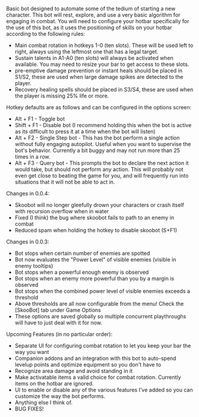 Basic bot designed to automate some of the tedium of starting a new character.
This bot will rest, explore, and use a very basic algorithm for engaging in combat.
You will need to configure your hotbar specifically for the use of this bot,
as it uses the positioning of skills on your hotbar according to the following rules:
* Main combat rotation in hotkeys 1-0 (ten slots). These will be used left to right, always using the leftmost one that has a legal target.
* Sustain talents in A1-A0 (ten slots) will always be activated when available. You may need to resize your bar to get access to these slots.
* pre-emptive damage prevention or instant heals should be placed in S1/S2, these are used when large damage spikes are detected to the player.
* Recovery healing spells should be placed in S3/S4, these are used when the player is missing 25% life or more.

Hotkey defaults are as follows and can be configured in the options screen:
* Alt + F1 - Toggle bot
* Shift + F1 - Disable bot (I recommend holding this when the bot is active as its difficult to press it at a time when the bot will listen)
* Alt + F2 - Single Step bot - This has the bot perform a single action without fully engaging autopilot.
  Useful when you want to supervise the bot's behavior. Currently a bit buggy and may not run more than 25 times in a row.
* Alt + F3 - Query bot - This prompts the bot to declare the next action it would take, but should not perform any action.
This will probably not even get close to beating the game for you, and will frequently run into situations that it will not be able to act in.

Changes in 0.0.4:
* Skoobot will no longer gleefully drown your characters or crash itself with recursion overflow when in water
* Fixed (I think) the bug where skoobot fails to path to an enemy in combat
* Reduced spam when holding the hotkey to disable skoobot (S+F1)

Changes in 0.0.3:
* Bot stops when certain number of enemies are spotted
* Bot now evaluates the "Power Level" of visible enemies (visible in enemy tooltips)
* Bot stops when a powerful enough enemy is observed
* Bot stops when an enemy more powerful than you by a margin is observed
* Bot stops when the combined power level of visible enemies exceeds a threshold
* Above thresholds are all now configurable from the menu! Check the [SkooBot] tab under Game Options
* These options are saved globally so multiple concurrent playthroughs will have to just deal with it for now.

Upcoming Features (in no particular order):
* Separate UI for configuring combat rotation to let you keep your bar the way you want
* Companion addons and an integration with this bot to auto-spend levelup points and optimize equipment so you don't have to
* Recognize area damage and avoid standing in it
* Make activatable items a valid choice for combat rotation. Currently items on the hotbar are ignored.
* UI to enable or disable any of the various features I've added so you can customize the way the bot performs.
* Anything else I think of.
* BUG FIXES!